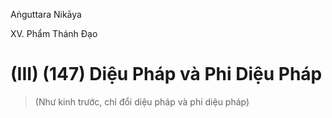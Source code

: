 Aṅguttara Nikāya

XV. Phẩm Thánh Ðạo

# (III) (147) Diệu Pháp và Phi Diệu Pháp

> (Như kinh trước, chỉ đổi diệu pháp và phi diệu pháp)

